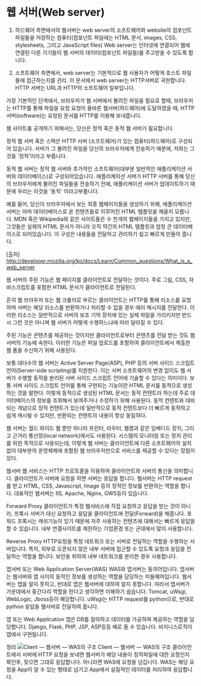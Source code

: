 # 웹 서버(Web server)

1. 하드웨어 측면에서의 웹서버는 web server의 소프트웨어와 website의 컴포넌트 파일들을 저장하는 컴퓨터(컴포넌트 파일에는 HTML 문서, images, CSS, stylesheets, 그리고 JavaScript files) 
Web server는 인터넷에 연결되어 웹에 연결된 다른 기기들이 웹 서버의 데이터(컴포넌트 파일들)를 주고받을 수 있도록 합니다.

2. 소프트웨어 측면에서, web server는 기본적으로 웹 사용자가 어떻게 호스트 파일들에 접근하는지를 관리.
이 문서에서 web server는 HTTP서버로 국한합니다.
HTTP 서버는 URL과 HTTP의 소프트웨어 일부입니다.

가장 기본적인 단계에서, 브라우저가 웹 서버에서 불려진 파일을 필요로 할때, 브라우저는 HTTP를 통해 파일을 요청
요청이 올바른 웹서버(하드웨어)에 도달하였을 때, HTTP 서버(software)는 요청된 문서를 HTTP를 이용해 보내줍니다.

웹 사이트를 공개하기 위해서는, 당신은 정적 혹은 동적 웹 서버가 필요합니다.

정적 웹 서버 혹은 스택은 HTTP 서버 (소프트웨어)가 있는 컴퓨터(하드웨어)로 구성되어 있습니다. 
서버가 그 불려진 파일을 당신의 브라우저에게 전송하기 때문에, 저희는 그것을 '정적'이라고 부릅니다.

동적 웹 서버는 정적 웹 서버와 추가적인 소프트웨어(대부분 일반적인 애플리케이션 서버와 데이터베이스)로 구성되어있습니다.
애플리케이션 서버가 HTTP 서버를 통해 당신의 브라우저에게 불려진 파일들을 전송하기 전에, 애플리케이션 서버가 업데이트하기 때문에 우리는 이것을 '동적' 이라고부릅니다.

예를 들어, 당신이 브라우저에서 보는 최종 웹페이지들을 생성하기 위해, 
애플리케이션 서버는 아마 데이터베이스로 온 컨텐츠들로 이루어진 HTML 템플릿을 채울지 모릅니다.
MDN 혹은 Wikipedia와 같은 사이트들은 수 천개의 웹페이지들을 가지고 있지만, 그것들은 실제의 HTML 문서가 아니라
오직 약간의 HTML 템플릿과 엄청 큰 데이터베이스로 되어있습니다. 이 구성은 내용들을 전달하고 관리하기 쉽고 빠르게 만들어 줍니다.

[출처] http://developer.mozilla.org/ko/docs/Learn/Common_questions/What_is_a_web_server



웹 서버의 주된 기능은 웹 페이지를 클라이언트로 전달하는 것이다. 
주로 그림, CSS, 자바스크립트를 포함한 HTML 문서가 클라이언트로 전달된다.

흔히 웹 브라우저 또는 웹 크롤러로 부르는 클라이언트는 HTTP를 통해 리소스를 요청하며 서버는 해당 리소스를 반환하거나 처리할 수 없을 경우 에러 메시지를 전달한다. 
이러한 리소스는 일반적으로 서버의 보조 기억 장치에 있는 실제 파일을 가리키지만 반드시 그런 것은 아니며 웹 서버가 어떻게 수행하느냐에 따라 달라질 수 있다.

주된 기능은 콘텐츠를 제공하는 것이지만 클라이언트로부터 콘텐츠를 전달 받는 것도 웹 서버의 기능에 속한다. 
이러한 기능은 파일 업로드를 포함하여 클라이언트에서 제출한 웹 폼을 수신하기 위해 사용된다.

보통 대다수의 웹 서버는 Active Server Page(ASP), PHP 등의 서버 사이드 스크립트 언어(Server-side scripting)를 지원한다. 
이는 서버 소프트웨어의 변경 없이도 웹 서버가 수행할 동작을 분리된 서버 사이드 스크립트 언어에 기술할 수 있다는 의미이다. 
보통 서버 사이드 스크립트 언어를 통해 구현되는 기능이란 HTML 문서를 동적으로 생성하는 것을 말한다. 
이렇게 동적으로 생성된 HTML 문서는 동적 컨텐트라 하는데 주로 데이터베이스의 정보를 조회해서 보여주거나 수정하기 위해 사용된다. 
동적 컨텐트와 대비되는 개념으로 정적 컨텐트가 있는데 일반적으로 동적 컨텐트보다 더 빠르게 동작하고 쉽게 캐시될 수 있지만, 반환되는 컨텐트의 내용이 항상 동일하다.

웹 서버는 월드 와이드 웹 뿐만 아니라 프린터, 라우터, 웹캠과 같은 임베디드 장치, 그리고 근거리 통신망(local network)에서도 사용된다. 
시스템의 모니터링 또는 장치 관리를 위한 목적으로 사용되는데, 이렇게 웹 서버는 클라이언트에 다른 소프트웨어의 설치 없이 대부분의 운영체제에 포함된 웹 브라우저만으로 서비스를 제공할 수 있다는 장점이 있다.


웹서버
웹 서비스는 HTTP 프로토콜을 이용하여 클라이언트와 서버의 통신을 의미합니다. 클라이언트가 서버에 요청을 하면 서버는 응답을 합니다. 웹서버는 HTTP request를 받고 HTML, CSS, Javascript, Image 등의 정적인 정보를 반환하는 역할을 합니다. 대표적인 웹서버는 IIS, Apache, Nginx, GWS등이 있습니다.

Forward Proxy
클라이언트가 특정 웹서비스에 직접 요청하고 응답을 받는 것이 아니라, 프록시 서버가 대신 요청하고 응답을 클라이언트에 전달(Forward)을 해줍니다. 포워드 프록시는 캐쉬기능이 있기 때문에 자주 사용하는 컨텐츠에 대해서는 빠르게 응답을 할 수 있습니다. 내부 연결사이트를 제한하는 기업환경 또는 군대에서 많이 사용합니다.

Reverse Proxy
HTTP요청을 특정 네트워크 또는 서버로 전달하는 역할을 수행하는 서버입니다. 특히, 외부로 오픈되지 않은 내부 서버에 접근할 수 있도록 요청과 응답을 전달하는 역할을 합니다. 보안을 위하여 내부 네트워크를 분리한 경우 사용합니다.

앱서버 또는 Web Application Server(WAS)
WAS와 앱서버는 동의어입니다. 앱서버는 웹서버와 앱 사이의 동적인 정보를 생성하는 역할을 담당하는 미들웨어입니다. 웹서버는 앱을 알지 못하고, 반대로 앱은 웹서버에 대하여 알지 못합니다. 따라서 앱서버가 가운데에서 중간다리 역할을 한다고 생각하면 이해하기 쉽습니다. Tomcat, uWsgi, WebLogic, Jboss등이 해당합니다. uWsgi는 HTTP request를 python으로, 반대로 python 응답을 웹서버로 전달하여 줍니다.

앱 또는 Web Application
앱은 DB를 질의하고 데이터를 가공하여 제공하는 역할을 담당합니다. Django, Flask, PHP, JSP, ASP등등 예로 들 수 있습니다. 비지니스로직이 앱에서 구현됩니다.

정리
![Client — 웹서버 — WAS의 구조](https://miro.medium.com/max/3000/1*sG81J1k5FgPrdh5OHEgesQ.png "Client — 웹서버 — WAS의 구조")
Client — 웹서버 — WAS의 구조
클라이언트에서 서버에 HTTP 요청을 보내면 웹서버가 해당 내용이 정적파일에 대한 요청인지 확인후, 맞으면 그대로 응답합니다. 아니라면 WAS에 요청을 넘깁니다. WAS는 해당 요청을 App이 알 수 있는 형태로 넘기고 App에서 실질적인 데이터를 처리하여 응답합니다.


